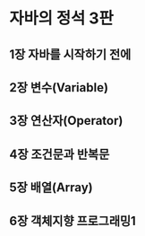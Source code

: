 # 자바의 정석 3판
## 1장 자바를 시작하기 전에
## 2장 변수(Variable)
## 3장 연산자(Operator)
## 4장 조건문과 반복문
## 5장 배열(Array)
## 6장 객체지향 프로그래밍1
